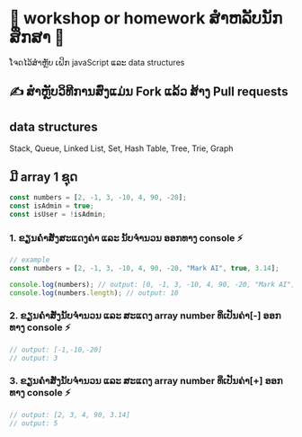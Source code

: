 # 🚀 workshop or homework ສໍາຫລັບນັກສຶກສາ 🚀

ໂຈດໄວ້ສໍາຫຼັບ ເຝິກ javaScript ແລະ data structures

## ✍️  ສໍາຫຼັບວິທີການສົ່ງແມ່ນ Fork ແລ້ວ ສ້າງ Pull requests

## data structures

Stack, Queue, Linked List, Set, Hash Table, Tree, Trie, Graph

## ມີ array 1 ຊຸດ

```js
const numbers = [2, -1, 3, -10, 4, 90, -20];
const isAdmin = true;
const isUser = !isAdmin;
```

### 1. ຂຽນຄໍາສັ່ງສະແດງຄ່າ ແລະ ນັບຈໍານວນ ອອກທາງ console ⚡️

```js
// example
const numbers = [2, -1, 3, -10, 4, 90, -20, "Mark AI", true, 3.14];

console.log(numbers); // output: [0, -1, 3, -10, 4, 90, -20, "Mark AI", true, 3.14]
console.log(numbers.length); // output: 10
```

### 2. ຂຽນຄໍາສັ່ງນັບຈໍານວນ ແລະ ສະແດງ array number ທິ່ເປັນຄ່າ[-] ອອກທາງ console ⚡️

```js
// output: [-1,-10,-20]
// output: 3
```

### 3. ຂຽນຄໍາສັ່ງນັບຈໍານວນ ແລະ ສະແດງ array number ທິ່ເປັນຄ່າ[+] ອອກທາງ console ⚡️

```js
// output: [2, 3, 4, 90, 3.14]
// output: 5
```
